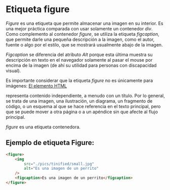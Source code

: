 # Etiqueta figure

*Figure* es una etiqueta que permite almacenar una imagen en su interior. Es una mejor práctica comparada con usar solamente un contenedor *div*. Como complemento al contenedor *figure*, se utiliza la etiqueta *figcaption*, que permite darle una pequeña descripción a la imagen, como el autor, fuente o algo por el estilo, que se mostrará usualmente abajo de la imagen.

*Figcaption* se diferencia del atributo *Alt* porque esta última muestra su descripción en texto en el navegador solamente al pasar el mouse por encima de la imagen (de ahí su utilidad para personas con discapacidad visual).

Es importante considerar que la etiqueta *figure* no es únicamente para imágenes: [El elemento HTML](https://platzi.com/clases/1802-accesibilidad-web/26072-que-es-el-html-semantico-y-por-que-es-importante/)

representa contenido independiente, a menudo con un título. Por lo general, se trata de una imagen, una ilustración, un diagrama, un fragmento de código, o un esquema al que se hace referencia en el texto principal, pero que se puede mover a otra página o a un apéndice sin que afecte al flujo principal.

*figure* es una etiqueta contenedora.

## Ejemplo de etiqueta Figure:

```html
<figure>
    <img
        src="./pics/tinified/small.jpg"
        alt="Es una imagen de un perrito"
    />
    <figcaption>Es una imagen de un perrito</figcaption>  
</figure>
```